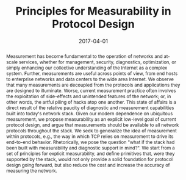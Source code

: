 ---
title: Principles for Measurability in Protocol Design
authors:
  - M. Allman
  - R. Beverly
  - B. Trammell
publication: ACM Computer Communication Review, April 2017 
date: 2017-04-01
abstract: Measurement has become fundamental to the operation of networks and at-scale services, whether for management, security, diagnostics, optimization, or simply enhancing our collective understanding of the Internet as a complex system. Further, measurements are useful across points of view, from end hosts to enterprise networks and data centers to the wide area Internet. We observe that many measurements are decoupled from the protocols and applications they are designed to illuminate. Worse, current measurement practice often involves the exploitation of side-effects and unintended features of the network; or, in other words, the artful piling of hacks atop one another. This state of affairs is a direct result of the relative paucity of diagnostic and measurement capabilities built into today's network stack.  Given our modern dependence on ubiquitous measurement, we propose measurability as an explicit low-level goal of current protocol design, and argue that measurements should be available to all network protocols throughout the stack. We seek to generalize the idea of measurement within protocols, e.g., the way in which TCP relies on measurement to drive its end-to-end behavior. Rhetorically, we pose the question "what if the stack had been built with measurability and diagnostic support in mind?". We start from a set of principles for explicit measurability, and define primitives that, were they supported by the stack, would not only provide a solid foundation for protocol design going forward, but also reduce the cost and increase the accuracy of measuring the network.
abstract_short: We seek to generalize the idea of measurement within protocols, e.g., the way in which TCP relies on measurement to drive its end-to-end behavior. Rhetorically, we pose the question "what if the stack had been built with measurability and diagnostic support in mind?". We start from a set of principles for explicit measurability, and define primitives that, were they supported by the stack, would not only provide a solid foundation for protocol design going forward, but also reduce the cost and increase the accuracy of measuring the network.
math: false
selected: true
image: 
image_preview:
url_pdf: https://arxiv.org/pdf/1612.02902v1
---